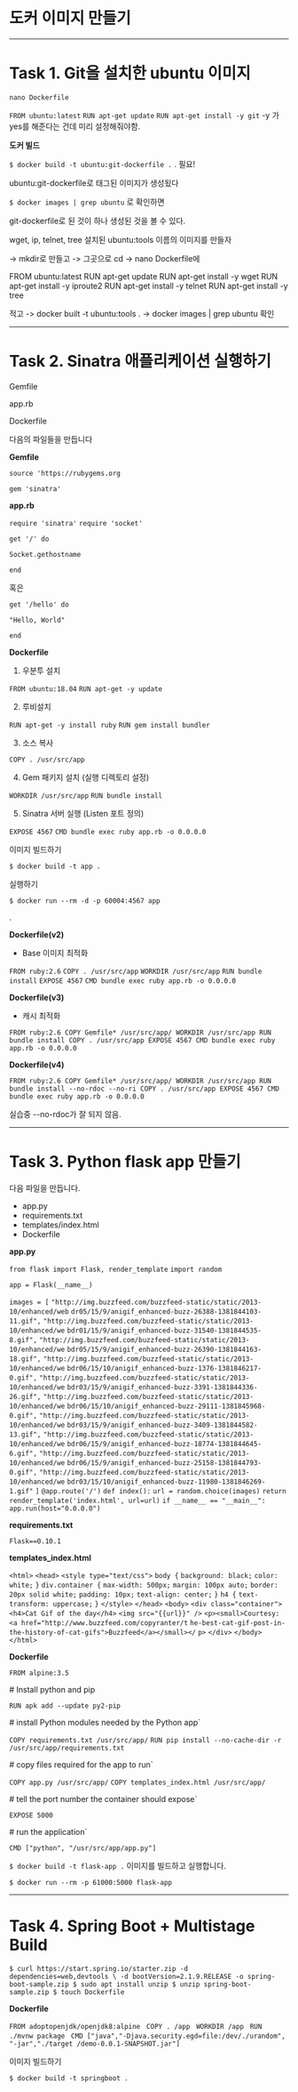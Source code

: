# 도커 이미지 만들기

----

# Task 1. Git을 설치한 ubuntu 이미지



`nano Dockerfile`



`FROM ubuntu:latest`
`RUN apt-get update`
`RUN apt-get install -y git` -y 가 yes를 해준다는 건데 미리 설정해줘야함.



**도커 빌드**

`$ docker build -t ubuntu:git-dockerfile .` . 필요!

ubuntu:git-dockerfile로 태그된 이미지가 생성됬다

`$ docker images | grep ubuntu` 로 확인하면

git-dockerfile로 된 것이 하나 생성된 것을 볼 수 있다.



wget, ip, telnet, tree 설치된 ubuntu:tools 이름의 이미지를 만들자

-> mkdir로 만들고 -> 그곳으로 cd -> nano Dockerfile에

FROM ubuntu:latest
RUN apt-get update
RUN apt-get install -y wget
RUN apt-get install -y iproute2
RUN apt-get install -y telnet
RUN apt-get install -y tree

적고 -> docker built -t ubuntu:tools . -> docker images | grep ubuntu 확인

---

# Task 2. Sinatra 애플리케이션 실행하기

Gemfile 

app.rb 

Dockerfile

다음의 파일들을 만듭니다

**Gemfile**

`source 'https://rubygems.org`

`gem 'sinatra'`

**app.rb**

`require 'sinatra'`
`require 'socket'`

`get '/' do`

`Socket.gethostname`

`end`

혹은

`get '/hello' do`

`"Hello, World"`

`end`



**Dockerfile**

1. 우분투 설치

`FROM ubuntu:18.04`
`RUN apt-get -y update`

2. 루비설치

`RUN apt-get -y install ruby`
`RUN gem install bundler`

3. 소스 복사

`COPY . /usr/src/app`

4.  Gem 패키지 설치 (실행 디렉토리 설정)

`WORKDIR /usr/src/app`
`RUN bundle install`

5. Sinatra 서버 실행 (Listen 포트 정의)

`EXPOSE 4567`
`CMD bundle exec ruby app.rb -o 0.0.0.0`



이미지 빌드하기

`$ docker build -t app .`

실행하기

`$ docker run --rm -d -p 60004:4567 app`

.

**Dockerfile(v2)**

- Base 이미지 최적화

`FROM ruby:2.6`
`COPY . /usr/src/app`
`WORKDIR /usr/src/app`
`RUN bundle install`
`EXPOSE 4567`
`CMD bundle exec ruby app.rb -o 0.0.0.0`

**Dockerfile(v3)**

- 캐시 최적화

`FROM ruby:2.6
COPY Gemfile* /usr/src/app/
WORKDIR /usr/src/app
RUN bundle install
COPY . /usr/src/app
EXPOSE 4567
CMD bundle exec ruby app.rb -o 0.0.0.0`

**Dockerfile(v4)**

`FROM ruby:2.6
COPY Gemfile* /usr/src/app/
WORKDIR /usr/src/app
RUN bundle install --no-rdoc --no-ri
COPY . /usr/src/app
EXPOSE 4567
CMD bundle exec ruby app.rb -o 0.0.0.0`

실습중 --no-rdoc가 잘 되지 않음.

---

# Task 3. Python flask app 만들기

다음 파일을 만듭니다.

* app.py
* requirements.txt
* templates/index.html
* Dockerfile

**app.py**

`from flask import Flask, render_template`
`import random`

`app = Flask(__name__)`

`images = [`
 `"http://img.buzzfeed.com/buzzfeed-static/static/2013-10/enhanced/web`
`dr05/15/9/anigif_enhanced-buzz-26388-1381844103-11.gif",`
 `"http://img.buzzfeed.com/buzzfeed-static/static/2013-10/enhanced/we`
`bdr01/15/9/anigif_enhanced-buzz-31540-1381844535-8.gif",`
 `"http://img.buzzfeed.com/buzzfeed-static/static/2013-10/enhanced/we`
`bdr05/15/9/anigif_enhanced-buzz-26390-1381844163-18.gif",`
 `"http://img.buzzfeed.com/buzzfeed-static/static/2013-10/enhanced/we`
`bdr06/15/10/anigif_enhanced-buzz-1376-1381846217-0.gif",`
 `"http://img.buzzfeed.com/buzzfeed-static/static/2013-10/enhanced/we`
`bdr03/15/9/anigif_enhanced-buzz-3391-1381844336-26.gif",`
 `"http://img.buzzfeed.com/buzzfeed-static/static/2013-10/enhanced/we`
`bdr06/15/10/anigif_enhanced-buzz-29111-1381845968-0.gif",`
 `"http://img.buzzfeed.com/buzzfeed-static/static/2013-10/enhanced/we`
`bdr03/15/9/anigif_enhanced-buzz-3409-1381844582-13.gif",` 
`"http://img.buzzfeed.com/buzzfeed-static/static/2013-10/enhanced/we`
`bdr06/15/9/anigif_enhanced-buzz-18774-1381844645-6.gif",`
 `"http://img.buzzfeed.com/buzzfeed-static/static/2013-10/enhanced/we`
`bdr06/15/9/anigif_enhanced-buzz-25158-1381844793-0.gif",`
 `"http://img.buzzfeed.com/buzzfeed-static/static/2013-10/enhanced/we`
`bdr03/15/10/anigif_enhanced-buzz-11980-1381846269-1.gif"`
 `]`
`@app.route('/')`
`def index():`
 `url = random.choice(images)`
 `return render_template('index.html', url=url)`
`if __name__ == "__main__":`
 `app.run(host="0.0.0.0")`

**requirements.txt**

`Flask==0.10.1`

**templates_index.html**

`<html>`
 `<head>`
 `<style type="text/css">`
 `body {`
 `background: black;`
 `color: white;`
 `}`
 `div.container {`
 `max-width: 500px;`
 `margin: 100px auto;`
 `border: 20px solid white;`
 `padding: 10px;`
 `text-align: center;`
 `}`
 `h4 {`
 `text-transform: uppercase;`
 `}`
 `</style>`
 `</head>`
 `<body>`
 `<div class="container">`
 `<h4>Cat Gif of the day</h4>`
 `<img src="{{url}}" />`
 `<p><small>Courtesy: <a href="http://www.buzzfeed.com/copyranter/t`
`he-best-cat-gif-post-in-the-history-of-cat-gifs">Buzzfeed</a></small></`
`p>`
 `</div>`
 `</body>`
`</html>`

**Dockerfile**

`FROM alpine:3.5`

\# Install python and pip

`RUN apk add --update py2-pip`

\# install Python modules needed by the Python app`

`COPY requirements.txt /usr/src/app/`
`RUN pip install --no-cache-dir -r /usr/src/app/requirements.txt`

\# copy files required for the app to run`

`COPY app.py /usr/src/app/`
`COPY templates_index.html /usr/src/app/`

\# tell the port number the container should expose`

`EXPOSE 5000`

\# run the application`

`CMD ["python", "/usr/src/app/app.py"]`



`$ docker build -t flask-app .` 이미지를 빌드하고 실행합니다.

`$ docker run --rm -p 61000:5000 flask-app`

----

# Task 4. Spring Boot + Multistage Build

`$ curl https://start.spring.io/starter.zip -d dependencies=web,devtools \ -d bootVersion=2.1.9.RELEASE -o spring-boot-sample.zip $ sudo apt install unzip $ unzip spring-boot-sample.zip $ touch Dockerfile`

**Dockerfile**

`FROM adoptopenjdk/openjdk8:alpine `
`COPY . /app `
`WORKDIR /app `
`RUN ./mvnw package `
`CMD ["java","-Djava.security.egd=file:/dev/./urandom", "-jar","./target /demo-0.0.1-SNAPSHOT.jar"]`

이미지 빌드하기

`$ docker build -t springboot .`
